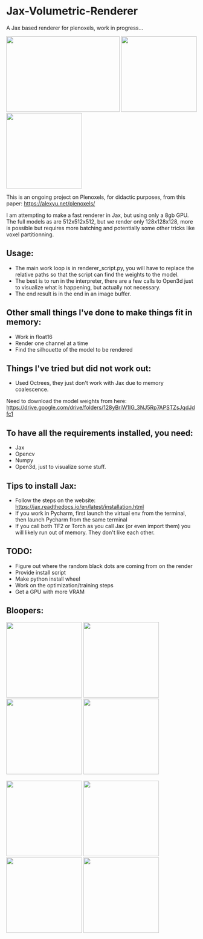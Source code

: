# Jax-Volumetric-Renderer
A Jax based renderer for plenoxels, work in progress...

<p>
  <img src="https://github.com/szat/Jax-Volumetric-Renderer/assets/5555551/5a6c8778-d64f-4852-8280-39b1cee3e350"
 width="300" height="200" />
  <img src="https://github.com/szat/Jax-Volumetric-Renderer/assets/5555551/16f4c186-9292-4215-a78c-ea03be6ccd33"
 width="200" height="200" />
    <img src="https://github.com/szat/Jax-Volumetric-Renderer/assets/5555551/78dc14d3-1902-4c0f-9b2a-d1d9568659cf"
 width="200" height="200" />
  
This is an ongoing project on Plenoxels, for didactic purposes, from this paper: https://alexyu.net/plenoxels/

I am attempting to make a fast renderer in Jax, but using only a 8gb GPU. The full models as are 512x512x512, but we render only
128x128x128, more is possible but requires more batching and potentially some other tricks like voxel partitionning. 

## Usage:
- The main work loop is in renderer_script.py, you will have to replace the relative paths so that the script can find the weights to the model.
- The best is to run in the interpreter, there are a few calls to Open3d just to visualize what is happening, but actually not necessary.
- The end result is in the end in an image buffer. 

## Other small things I've done to make things fit in memory:
- Work in float16
- Render one channel at a time
- Find the silhouette of the model to be rendered

## Things I've tried but did not work out:
- Used Octrees, they just don't work with Jax due to memory coalescence.

Need to download the model weights from here: 
https://drive.google.com/drive/folders/128yBriW1IG_3NJ5Rp7APSTZsJqdJdfc1

## To have all the requirements installed, you need:
- Jax
- Opencv
- Numpy
- Open3d, just to visualize some stuff. 

## Tips to install Jax:
- Follow the steps on the website: https://jax.readthedocs.io/en/latest/installation.html
- If you work in Pycharm, first launch the virtual env from the terminal, then launch Pycharm from the same terminal
- If you call both TF2 or Torch as you call Jax (or even import them) you will likely run out of memory. They don't like each other.

## TODO: 
- Figure out where the random black dots are coming from on the render
- Provide install script
- Make python install wheel
- Work on the optimization/training steps
- Get a GPU with more VRAM

## Bloopers:
  
<p>
  <img src="https://github.com/szat/Jax-Volumetric-Renderer/assets/5555551/bb131ec4-68b6-4b45-a08e-65b68a22c5b9"
 width="200" height="200" />
  <img src="https://github.com/szat/Jax-Volumetric-Renderer/assets/5555551/a9614103-b6e9-42af-927c-d9e281cd85c6"
 width="200" height="200" />
  <img src="https://github.com/szat/Jax-Volumetric-Renderer/assets/5555551/99521272-81b3-4155-92e4-81ff14ede436"
 width="200" height="200" />
  <img src="https://github.com/szat/Jax-Volumetric-Renderer/assets/5555551/d3e98ddc-608a-4020-9be9-095ee28f54f0"
 width="200" height="200" />
    </p>

<p>
  <img src="https://github.com/szat/Jax-Volumetric-Renderer/assets/5555551/acc4034c-0e94-4870-819c-ebcfc9857b5a"
 width="200" height="200" />
  <img src="https://github.com/szat/Jax-Volumetric-Renderer/assets/5555551/49772b83-79c4-439d-b865-a2a6731b549d"
 width="200" height="200" />
    <img src="https://github.com/szat/Jax-Volumetric-Renderer/assets/5555551/acbae107-d3cb-4b41-bf59-d23b428a3edd"
 width="200" height="200" />
  <img src="https://github.com/szat/Jax-Volumetric-Renderer/assets/5555551/972565ad-d358-4359-a2e5-160ee6ef6a96"
 width="200" height="200" />
</p>
